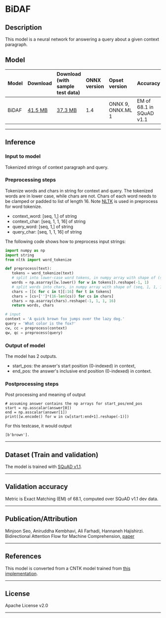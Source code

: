 <!--- SPDX-License-Identifier: Apache-2.0 -->

# BiDAF

 ## Description
This model is a neural network for answering a query about a given context paragraph.

 ## Model

 |Model        |Download  |Download (with sample test data)|ONNX version|Opset version|Accuracy |
|-------------|:--------------|:--------------|:--------------|:--------------|:--------------|
|BiDAF  |[41.5 MB](model/bidaf-9.onnx) |[37.3 MB](model/bidaf-9.tar.gz)|1.4 |ONNX 9, ONNX.ML 1 |EM of 68.1 in SQuAD v1.1 |

 <hr>

 ## Inference

 ### Input to model
 Tokenized strings of context paragraph and query.

 ### Preprocessing steps
 Tokenize words and chars in string for context and query. The tokenized words are in lower case, while chars are not. Chars of each word needs to be clamped or padded to list of length 16. Note [NLTK](https://www.nltk.org/install.html) is used in preprocess for word tokenize.

* context_word: [seq, 1,] of string
* context_char: [seq, 1, 1, 16] of string
* query_word: [seq, 1,] of string
* query_char: [seq, 1, 1, 16] of string

 The following code shows how to preprocess input strings:

 ```python
import numpy as np
import string
from nltk import word_tokenize

def preprocess(text):
    tokens = word_tokenize(text)
    # split into lower-case word tokens, in numpy array with shape of (seq, 1)
    words = np.asarray([w.lower() for w in tokens]).reshape(-1, 1)
    # split words into chars, in numpy array with shape of (seq, 1, 1, 16)
    chars = [[c for c in t][:16] for t in tokens]
    chars = [cs+['']*(16-len(cs)) for cs in chars]
    chars = np.asarray(chars).reshape(-1, 1, 1, 16)
    return words, chars

# input
context = 'A quick brown fox jumps over the lazy dog.'
query = 'What color is the fox?'
cw, cc = preprocess(context)
qw, qc = preprocess(query)
```

 ### Output of model
The model has 2 outputs.

* start_pos: the answer's start position (0-indexed) in context,
* end_pos: the answer's inclusive end position (0-indexed) in context.

 ### Postprocessing steps
Post processing and meaning of output
```
# assuming answer contains the np arrays for start_pos/end_pos
start = np.asscalar(answer[0])
end = np.asscalar(answer[1])
print([w.encode() for w in cw[start:end+1].reshape(-1)])
```

For this testcase, it would output
```
[b'brown'].
```
<hr>

 ## Dataset (Train and validation)
The model is trained with [SQuAD v1.1](https://rajpurkar.github.io/SQuAD-explorer/explore/1.1/dev/).
<hr>

 ## Validation accuracy
Metric is Exact Matching (EM) of 68.1, computed over SQuAD v1.1 dev data.
<hr>

 ## Publication/Attribution
Minjoon Seo, Aniruddha Kembhavi, Ali Farhadi, Hannaneh Hajishirzi. Bidirectional Attention Flow for Machine Comprehension, [paper](https://arxiv.org/abs/1611.01603)

 <hr>

 ## References
This model is converted from a CNTK model trained from [this implementation](https://github.com/microsoft/CNTK/tree/nikosk/bidaf/Examples/Text/BidirectionalAttentionFlow/squad).
<hr>

 ## License
Apache License v2.0
<hr>
